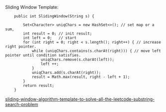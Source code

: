 


Sliding Window Template:
```
    public int SlidingWindow(String s) {

        Set<Character> uniqChars = new HashSet<>(); // set map or a sum, 
        int result = 0; // init result;
        int left = 0;   // start
        for (int right = 0; right < s.length(); right++) { // increase right pointer.
            while (uniqChars.contains(s.charAt(right))) { // move left pointer until condition satisfies.
                uniqChars.remove(s.charAt(left));
                left ++;
            }
            uniqChars.add(s.charAt(right));
            result = Math.max(result, right - left + 1);
        }
        return result;
    }

```





[sliding-window-algorithm-template-to-solve-all-the-leetcode-substring-search-problem](https://leetcode.com/problems/find-all-anagrams-in-a-string/discuss/92007/)